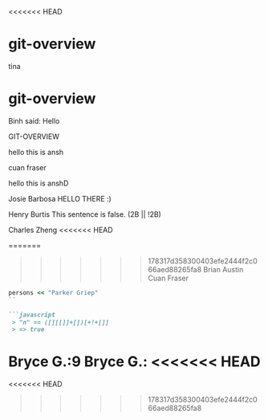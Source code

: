 <<<<<<< HEAD
# git-overview
tina

# git-overview
Binh said: Hello


GIT-OVERVIEW

hello this is ansh


cuan fraser



hello this is anshD

Josie Barbosa
HELLO THERE :)




Henry Burtis
This sentence is false.
(2B || !2B)

Charles Zheng
<<<<<<< HEAD


=======
>>>>>>> 178317d358300403efe2444f2c066aed88265fa8
Brian Austin
Cuan Fraser

```ruby
persons << "Parker Griep"
``

```javascript
 > "n" == ([][[]]+[])[+!+[]]
 > => true
```

Bryce G.:9
Bryce G.:
<<<<<<< HEAD
=======
<<<<<<< HEAD

>>>>>>> 178317d358300403efe2444f2c066aed88265fa8
